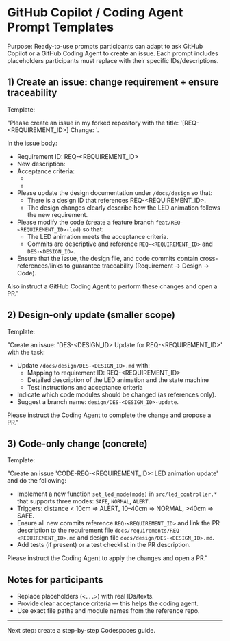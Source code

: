 # GitHub Copilot / Coding Agent Prompt Templates

Purpose: Ready-to-use prompts participants can adapt to ask GitHub Copilot or a GitHub Coding Agent to create an issue. Each prompt includes placeholders participants must replace with their specific IDs/descriptions.

## 1) Create an issue: change requirement + ensure traceability

Template:

"Please create an issue in my forked repository with the title: '[REQ-<REQUIREMENT_ID>] Change: <short description>'.

In the issue body:

- Requirement ID: REQ-<REQUIREMENT_ID>
- New description: <full new requirement description>
- Acceptance criteria:
  - <AC1>
  - <AC2>
- Please update the design documentation under `/docs/design` so that:
  - There is a design ID that references REQ-<REQUIREMENT_ID>.
  - The design changes clearly describe how the LED animation follows the new requirement.
- Please modify the code (create a feature branch `feat/REQ-<REQUIREMENT_ID>-led`) so that:
  - The LED animation meets the acceptance criteria.
  - Commits are descriptive and reference `REQ-<REQUIREMENT_ID>` and `DES-<DESIGN_ID>`.
- Ensure that the issue, the design file, and code commits contain cross-references/links to guarantee traceability (Requirement → Design → Code).

Also instruct a GitHub Coding Agent to perform these changes and open a PR."

## 2) Design-only update (smaller scope)

Template:

"Create an issue: 'DES-<DESIGN_ID> Update for REQ-<REQUIREMENT_ID>' with the task:

- Update `/docs/design/DES-<DESIGN_ID>.md` with:
  - Mapping to requirement ID: REQ-<REQUIREMENT_ID>
  - Detailed description of the LED animation and the state machine
  - Test instructions and acceptance criteria
- Indicate which code modules should be changed (as references only).
- Suggest a branch name: `design/DES-<DESIGN_ID>-update`.

Please instruct the Coding Agent to complete the change and propose a PR."

## 3) Code-only change (concrete)

Template:

"Create an issue 'CODE-REQ-<REQUIREMENT_ID>: LED animation update' and do the following:

- Implement a new function `set_led_mode(mode)` in `src/led_controller.*` that supports three modes: `SAFE`, `NORMAL`, `ALERT`.
- Triggers: distance < 10cm => ALERT, 10–40cm => NORMAL, >40cm => SAFE.
- Ensure all new commits reference `REQ-<REQUIREMENT_ID>` and link the PR description to the requirement file `docs/requirements/REQ-<REQUIREMENT_ID>.md` and design file `docs/design/DES-<DESIGN_ID>.md`.
- Add tests (if present) or a test checklist in the PR description.

Please instruct the Coding Agent to apply the changes and open a PR."

## Notes for participants

- Replace placeholders (`<...>`) with real IDs/texts.
- Provide clear acceptance criteria — this helps the coding agent.
- Use exact file paths and module names from the reference repo.

---

Next step: create a step-by-step Codespaces guide.
